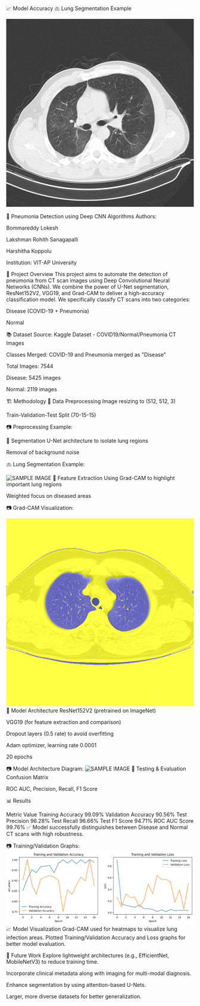 📈 Model Accuracy
🫁 Lung Segmentation Example



![SAMPLE IMAGE](IMAGES/PNEUMONIA_ORIGINAL.png)

📄 Pneumonia Detection using Deep CNN Algorithms
Authors:

Bommareddy Lokesh

Lakshman Rohith Sanagapalli

Harshitha Koppolu

Institution: VIT-AP University

🏥 Project Overview
This project aims to automate the detection of pneumonia from CT scan images using Deep Convolutional Neural Networks (CNNs).
We combine the power of U-Net segmentation, ResNet152V2, VGG19, and Grad-CAM to deliver a high-accuracy classification model.
We specifically classify CT scans into two categories:

Disease (COVID-19 + Pneumonia)

Normal

📚 Dataset
Source: Kaggle Dataset - COVID19/Normal/Pneumonia CT Images

Classes Merged: COVID-19 and Pneumonia merged as "Disease"

Total Images: 7544

Disease: 5425 images

Normal: 2119 images

🏗️ Methodology
🔹 Data Preprocessing
Image resizing to (512, 512, 3)

Train-Validation-Test Split (70-15-15)

📷 Preprocessing Example:

🔹 Segmentation
U-Net architecture to isolate lung regions

Removal of background noise

🫁 Lung Segmentation Example:

![SAMPLE IMAGE](IMAGES/PREPROCESSING.png)
🔹 Feature Extraction
Using Grad-CAM to highlight important lung regions

Weighted focus on diseased areas

📷 Grad-CAM Visualization:


![SAMPLE IMAGE](IMAGES/GRADCAM.png)
🔹 Model Architecture
ResNet152V2 (pretrained on ImageNet)

VGG19 (for feature extraction and comparison)

Dropout layers (0.5 rate) to avoid overfitting

Adam optimizer, learning rate 0.0001

20 epochs

📷 Model Architecture Diagram:
![SAMPLE IMAGE](IMAGES/ARCHITECTURE.png)
🔹 Testing & Evaluation
Confusion Matrix

ROC AUC, Precision, Recall, F1 Score

📊 Results

Metric	Value
Training Accuracy	99.09%
Validation Accuracy	90.56%
Test Precision	96.28%
Test Recall	96.66%
Test F1 Score	94.71%
ROC AUC Score	99.76%
✅ Model successfully distinguishes between Disease and Normal CT scans with high robustness.

📷 Training/Validation Graphs:
![SAMPLE IMAGE](IMAGES/OUTPUT_GRAPHS.png)
📈 Model Visualization
Grad-CAM used for heatmaps to visualize lung infection areas.
Plotted Training/Validation Accuracy and Loss graphs for better model evaluation.

📌 Future Work
Explore lightweight architectures (e.g., EfficientNet, MobileNetV3) to reduce training time.

Incorporate clinical metadata along with imaging for multi-modal diagnosis.

Enhance segmentation by using attention-based U-Nets.

Larger, more diverse datasets for better generalization.
